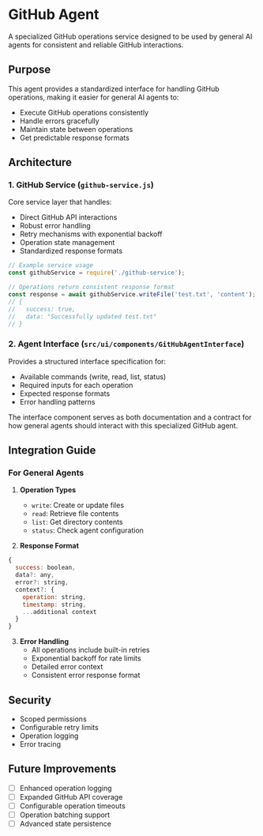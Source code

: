 # GitHub Agent

A specialized GitHub operations service designed to be used by general AI agents for consistent and reliable GitHub interactions.

## Purpose

This agent provides a standardized interface for handling GitHub operations, making it easier for general AI agents to:
- Execute GitHub operations consistently
- Handle errors gracefully
- Maintain state between operations
- Get predictable response formats

## Architecture

### 1. GitHub Service (`github-service.js`)
Core service layer that handles:
- Direct GitHub API interactions
- Robust error handling
- Retry mechanisms with exponential backoff
- Operation state management
- Standardized response formats

```javascript
// Example service usage
const githubService = require('./github-service');

// Operations return consistent response format
const response = await githubService.writeFile('test.txt', 'content');
// {
//   success: true,
//   data: "Successfully updated test.txt"
// }
```

### 2. Agent Interface (`src/ui/components/GitHubAgentInterface`)
Provides a structured interface specification for:
- Available commands (write, read, list, status)
- Required inputs for each operation
- Expected response formats
- Error handling patterns

The interface component serves as both documentation and a contract for how general agents should interact with this specialized GitHub agent.

## Integration Guide

### For General Agents

1. **Operation Types**
   - `write`: Create or update files
   - `read`: Retrieve file contents
   - `list`: Get directory contents
   - `status`: Check agent configuration

2. **Response Format**
```javascript
{
  success: boolean,
  data?: any,
  error?: string,
  context?: {
    operation: string,
    timestamp: string,
    ...additional context
  }
}
```

3. **Error Handling**
   - All operations include built-in retries
   - Exponential backoff for rate limits
   - Detailed error context
   - Consistent error response format

## Security

- Scoped permissions
- Configurable retry limits
- Operation logging
- Error tracing

## Future Improvements

- [ ] Enhanced operation logging
- [ ] Expanded GitHub API coverage
- [ ] Configurable operation timeouts
- [ ] Operation batching support
- [ ] Advanced state persistence